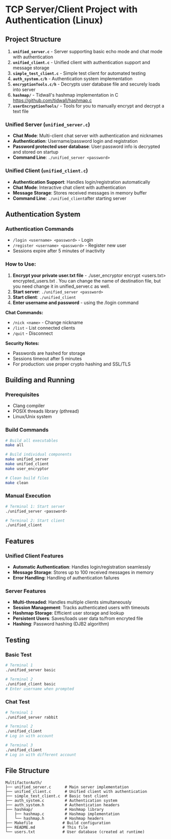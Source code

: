 # TCP Server/Client Project with Authentication (Linux)






## Project Structure

1. **`unified_server.c`** - Server supporting basic echo mode and chat mode with authentication
2. **`unified_client.c`** - Unified client with authentication support and message storage
3. **`simple_test_client.c`** - Simple test client for automated testing
4. **`auth_system.c/h`** - Authentication system implementation
5. **`encryptionTools.c/h`** - Decrypts user database file and securely loads into server
6. **`hashmap/`** - Tidwall's hashmap implementation in C https://github.com/tidwall/hashmap.c
7. **`userEncryptionTools/`** - Tools for you to manually encrypt and decrypt a text file

### Unified Server (`unified_server.c`)
- **Chat Mode**: Multi-client chat server with authentication and nicknames
- **Authentication**: Username/password login and registration
- **Password protected user database**: User:password info is decrypted and stored on startup
- **Command Line**: `./unified_server <password>` 

### Unified Client (`unified_client.c`)
- **Authentication Support**: Handles login/registration automatically
- **Chat Mode**: Interactive chat client with authentication
- **Message Storage**: Stores received messages in memory buffer
- **Command Line**: `./unified_client`after starting server


## Authentication System



### Authentication Commands
- `/login <username> <password>` - Login
- `/register <username> <password>` - Register new user
- Sessions expire after 5 minutes of inactivity

### How to Use:
1.  **Encrypt your private user.txt file** - ./user_encryptor encrypt <users.txt> encrypted_users.txt <password>. You can change the name of destination file, but you need change it in unified_server.c as well. 
2. **Start server**: `./unified_server <password>`
3. **Start client**: `./unified_client`
4. **Enter username and password** - using the /login command


**Chat Commands:**
- `/nick <name>` - Change nickname
- `/list` - List connected clients  
- `/quit` - Disconnect

**Security Notes:**
- Passwords are hashed for storage
- Sessions timeout after 5 minutes
- For production: use proper crypto hashing and SSL/TLS

## Building and Running

### Prerequisites
- Clang compiler
- POSIX threads library (pthread)
- Linux/Unix system

### Build Commands
```bash
# Build all executables
make all

# Build individual components
make unified_server
make unified_client
make user_encryptor

# Clean build files
make clean
```



### Manual Execution
```bash
# Terminal 1: Start server
./unified_server <password>

# Terminal 2: Start client
./unified_client


```

## Features

### Unified Client Features
- **Automatic Authentication**: Handles login/registration seamlessly
- **Message Storage**: Stores up to 100 received messages in memory
- **Error Handling**: Handling of authentication failures

### Server Features
- **Multi-threaded**: Handles multiple clients simultaneously
- **Session Management**: Tracks authenticated users with timeouts
- **Hashmap Storage**: Efficient user storage and lookup
- **Persistent Users**: Saves/loads user data to/from encryted file
- **Hashing**: Password hashing (DJB2 algorithm)

## Testing

### Basic Test
```bash
# Terminal 1
./unified_server basic

# Terminal 2
./unified_client basic
# Enter username when prompted
```

### Chat Test
```bash
# Terminal 1
./unified_server rabbit

# Terminal 2
./unified_client
# Log in with account

# Terminal 3
./unified_client
# Log in with different account
```

## File Structure
```
MultifactorAuth/
├── unified_server.c      # Main server implementation
├── unified_client.c      # Unified client with authentication
├── simple_test_client.c  # Basic test client
├── auth_system.c         # Authentication system
├── auth_system.h         # Authentication headers
├── hashmap/              # Hashmap library
│   ├── hashmap.c         # Hashmap implementation
│   └── hashmap.h         # Hashmap headers
├── Makefile             # Build configuration
├── README.md            # This file
└── users.txt            # User database (created at runtime)
``` 

